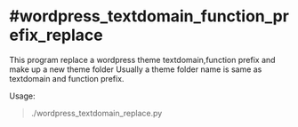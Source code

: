 #wordpress_textdomain_function_prefix_replace
============================================
 This program replace a wordpress theme textdomain,function prefix and make up a new theme folder
Usually a theme folder name is same as textdomain and function prefix.  

 Usage:  
 
 >./wordpress_textdomain_replace.py <source directory> <your textdomain>
